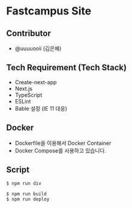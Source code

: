 # Fastcampus Site
## Contributor
- @uuuuooii (김은혜)

## Tech Requirement (Tech Stack)
- Create-next-app
- Next.js
- TypeScript
- ESLint
- Bable 설정 (IE 11 대응)

## Docker 
- Dockerfile을 이용해서 Docker Container
- Docker Compose를 사용하고 있습니다.

## Script
```
$ npm run div
```

```
$ npm run build 
$ npm run deploy
```